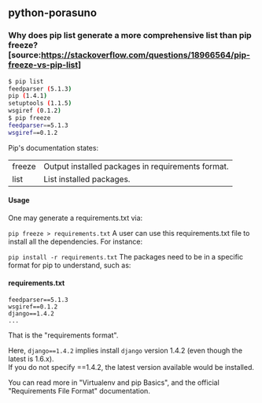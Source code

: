 ## python-porasuno
### Why does pip list generate a more comprehensive list than pip freeze? [source:https://stackoverflow.com/questions/18966564/pip-freeze-vs-pip-list]
```bash
$ pip list
feedparser (5.1.3)
pip (1.4.1)
setuptools (1.1.5)
wsgiref (0.1.2)
$ pip freeze
feedparser==5.1.3
wsgiref==0.1.2
```
Pip's documentation states:

|||
|---|---|
|freeze|Output installed packages in requirements format.|
|list|List installed packages.|

#### Usage
One may generate a requirements.txt via:

`pip freeze > requirements.txt`
A user can use this requirements.txt file to install all the dependencies. For instance:

`pip install -r requirements.txt`
The packages need to be in a specific format for pip to understand, such as:

#### requirements.txt
```
feedparser==5.1.3
wsgiref==0.1.2
django==1.4.2
...
```
That is the "requirements format".

Here, `django==1.4.2` implies install `django` version 1.4.2 (even though the latest is 1.6.x). <br>
If you do not specify ==1.4.2, the latest version available would be installed.

You can read more in "Virtualenv and pip Basics", and the official "Requirements File Format" documentation.

